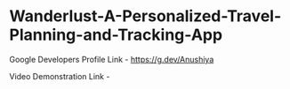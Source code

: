 # Wanderlust-A-Personalized-Travel-Planning-and-Tracking-App

Google Developers Profile Link - https://g.dev/Anushiya

Video Demonstration Link -
